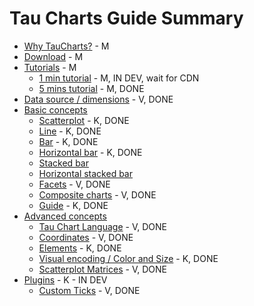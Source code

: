 # Tau Charts Guide Summary

* [Why TauCharts?](why/README.md) - M
* [Download](download/README.md) - M
* [Tutorials](tutorials/README.md) - M
	* [1 min tutorial](tutorials/1min.md) - M, IN DEV, wait for CDN
	* [5 mins tutorial](tutorials/5min.md) - M, DONE
* [Data source / dimensions](datasource/README.md) - V, DONE
* [Basic concepts](basic/README.md)
    * [Scatterplot](basic/scatterplot.md) - K, DONE
    * [Line](basic/line.md) - K, DONE
    * [Bar](basic/bar.md) - K, DONE
    * [Horizontal bar](basic/horizontal-bar.md) - K, DONE
    * [Stacked bar](basic/stacked-bar.md)
    * [Horizontal stacked bar](basic/horizontal-stacked-bar.md)
    * [Facets](basic/facet.md) - V, DONE
    * [Composite charts](basic/composite.md) - V, DONE
    * [Guide](basic/guide.md) - K, DONE
* [Advanced concepts](advanced/README.md)
	* [Tau Chart Language](advanced/tauchartslanguage.md) - V, DONE
	* [Coordinates](advanced/coordinates.md) - V, DONE
	* [Elements](advanced/elements.md) - K, DONE
	* [Visual encoding / Color and Size](advanced/encoding.md) - K, DONE
	* [Scatterplot Matrices](advanced/splom.md) - V, DONE
* [Plugins](plugins/README.md) - K - IN DEV
	* [Custom Ticks](plugins/customticks.md) - V, DONE


